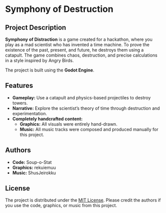 # Symphony of Destruction

## Project Description  
**Symphony of Distraction** is a game created for a hackathon, where you play as a mad scientist who has invented a time machine. To prove the existence of the past, present, and future, he destroys them using a catapult. The game combines chaos, destruction, and precise calculations in a style inspired by Angry Birds.  

The project is built using the **Godot Engine**.

## Features
- **Gameplay:** Use a catapult and physics-based projectiles to destroy towers.  
- **Narrative:** Explore the scientist’s theory of time through destruction and experimentation.  
- **Completely handcrafted content:**  
  - **Graphics:** All visuals were entirely hand-drawn.  
  - **Music:** All music tracks were composed and produced manually for this project.  

## Authors
- **Code:** Soup-o-Stat
- **Graphics:** rekuiemuu 
- **Music:** ShusJeirokku

## License  
The project is distributed under the [MIT License](LICENSE). Please credit the authors if you use the code, graphics, or music from this project.  

